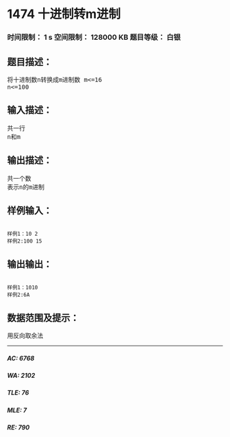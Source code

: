 # 1474 十进制转m进制   
### 时间限制： 1 s     空间限制： 128000 KB     题目等级： 白银  
## 题目描述：  

<pre>
将十进制数n转换成m进制数 m<=16
n<=100
</pre>
  
  
## 输入描述：  

<pre>
共一行
n和m
</pre>
  
  
## 输出描述：  

<pre>
共一个数
表示n的m进制
</pre>
  
  
## 样例输入：  

<pre><code>
样例1：10 2
样例2:100 15
</code></pre>
  
  
## 输出输出：  

<pre><code>
样例1：1010
样例2:6A
</code></pre>
  
  
## 数据范围及提示：  

<pre>
用反向取余法
</pre>
  
  
***  

##### AC: 6768  
##### WA: 2102  
##### TLE: 76  
##### MLE: 7  
##### RE: 790  
